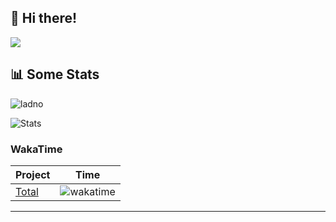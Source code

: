 ## 👋 Hi there!
![](https://github-profile-trophy.vercel.app/?username=valeowoia&theme=darkhub&no-frame=false&no-bg=false&margin-w=4)
## 📊 Some Stats

![ladno](https://count.getloli.com/get/@valeowoia?theme=rule34)

![Stats](https://github-readme-stats.vercel.app/api?username=valeowoia&show_icons=true)
### WakaTime
| Project | Time |
| ------------- | ------------- |
|[Total]((https://wakatime.com/@faa17ad9-04c9-4a91-a24c-050d3b3ca159)) | ![wakatime](https://wakatime.com/badge/user/faa17ad9-04c9-4a91-a24c-050d3b3ca159.svg)
---
